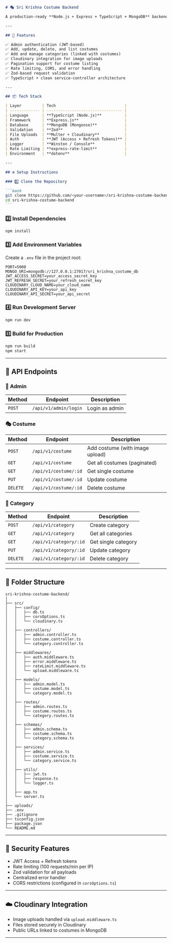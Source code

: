 ````markdown
# 🎭 Sri Krishna Costume Backend

A production-ready **Node.js + Express + TypeScript + MongoDB** backend for managing costumes and categories with **admin authentication**, **Cloudinary uploads**, **Zod validation**, and **JWT security**.

---

## 🚀 Features

✅ Admin authentication (JWT-based)  
✅ Add, update, delete, and list costumes  
✅ Add and manage categories (linked with costumes)  
✅ Cloudinary integration for image uploads  
✅ Pagination support for costume listing  
✅ Rate limiting, CORS, and error handling  
✅ Zod-based request validation  
✅ TypeScript + clean service-controller architecture

---

## 📦 Tech Stack

| Layer         | Tech                              |
| ------------- | --------------------------------- |
| Language      | **TypeScript (Node.js)**          |
| Framework     | **Express.js**                    |
| Database      | **MongoDB (Mongoose)**            |
| Validation    | **Zod**                           |
| File Uploads  | **Multer + Cloudinary**           |
| Auth          | **JWT (Access + Refresh Tokens)** |
| Logger        | **Winston / Console**             |
| Rate Limiting | **express-rate-limit**            |
| Environment   | **dotenv**                        |

---

## ⚙️ Setup Instructions

### 1️⃣ Clone the Repository

```bash
git clone https://github.com/<your-username>/sri-krishna-costume-backend.git
cd sri-krishna-costume-backend
```
````

### 2️⃣ Install Dependencies

```bash
npm install
```

### 3️⃣ Add Environment Variables

Create a `.env` file in the project root:

```env
PORT=5000
MONGO_URI=mongodb://127.0.0.1:27017/sri_krishna_costume_db
JWT_ACCESS_SECRET=your_access_secret_key
JWT_REFRESH_SECRET=your_refresh_secret_key
CLOUDINARY_CLOUD_NAME=your_cloud_name
CLOUDINARY_API_KEY=your_api_key
CLOUDINARY_API_SECRET=your_api_secret
```

### 4️⃣ Run Development Server

```bash
npm run dev
```

### 5️⃣ Build for Production

```bash
npm run build
npm start
```

---

## 🧩 API Endpoints

### 👑 Admin

| Method | Endpoint              | Description    |
| ------ | --------------------- | -------------- |
| `POST` | `/api/v1/admin/login` | Login as admin |

### 🎭 Costume

| Method   | Endpoint              | Description                     |
| -------- | --------------------- | ------------------------------- |
| `POST`   | `/api/v1/costume`     | Add costume (with image upload) |
| `GET`    | `/api/v1/costume`     | Get all costumes (paginated)    |
| `GET`    | `/api/v1/costume/:id` | Get single costume              |
| `PUT`    | `/api/v1/costume/:id` | Update costume                  |
| `DELETE` | `/api/v1/costume/:id` | Delete costume                  |

### 🧺 Category

| Method   | Endpoint               | Description         |
| -------- | ---------------------- | ------------------- |
| `POST`   | `/api/v1/category`     | Create category     |
| `GET`    | `/api/v1/category`     | Get all categories  |
| `GET`    | `/api/v1/category/:id` | Get single category |
| `PUT`    | `/api/v1/category/:id` | Update category     |
| `DELETE` | `/api/v1/category/:id` | Delete category     |

---

## 🧠 Folder Structure

```
sri-krishna-costume-backend/
│
├── src/
│   ├── config/
│   │   ├── db.ts
│   │   ├── corsOptions.ts
│   │   └── cloudinary.ts
│   │
│   ├── controllers/
│   │   ├── admin.controller.ts
│   │   ├── costume.controller.ts
│   │   └── category.controller.ts
│   │
│   ├── middlewares/
│   │   ├── auth.middleware.ts
│   │   ├── error.middleware.ts
│   │   ├── rateLimit.middleware.ts
│   │   └── upload.middleware.ts
│   │
│   ├── models/
│   │   ├── admin.model.ts
│   │   ├── costume.model.ts
│   │   └── category.model.ts
│   │
│   ├── routes/
│   │   ├── admin.routes.ts
│   │   ├── costume.routes.ts
│   │   └── category.routes.ts
│   │
│   ├── schemas/
│   │   ├── admin.schema.ts
│   │   ├── costume.schema.ts
│   │   └── category.schema.ts
│   │
│   ├── services/
│   │   ├── admin.service.ts
│   │   ├── costume.service.ts
│   │   └── category.service.ts
│   │
│   ├── utils/
│   │   ├── jwt.ts
│   │   ├── response.ts
│   │   └── logger.ts
│   │
│   ├── app.ts
│   └── server.ts
│
├── uploads/
├── .env
├── .gitignore
├── tsconfig.json
├── package.json
└── README.md
```

---

## 🔐 Security Features

- JWT Access + Refresh tokens
- Rate limiting (100 requests/min per IP)
- Zod validation for all payloads
- Centralized error handler
- CORS restrictions (configured in `corsOptions.ts`)

---

## ☁️ Cloudinary Integration

- Image uploads handled via `upload.middleware.ts`
- Files stored securely in Cloudinary
- Public URLs linked to costumes in MongoDB

---
